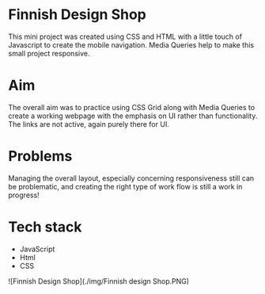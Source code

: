 # Finnish Design Shop

This mini project was created using CSS and HTML with a little touch of Javascript to create the mobile navigation.
Media Queries help to make this small project responsive.

# Aim

The overall aim was to practice using CSS Grid along with Media Queries to create a working webpage with the emphasis on UI rather than functionality.
The links are not active, again purely there for UI.

# Problems

Managing the overall layout, especially concerning responsiveness still can be problematic, and creating the right type of work flow is still a work in progress!

# Tech stack

* JavaScript
* Html
* CSS

![Finnish Design Shop](./img/Finnish design Shop.PNG)
